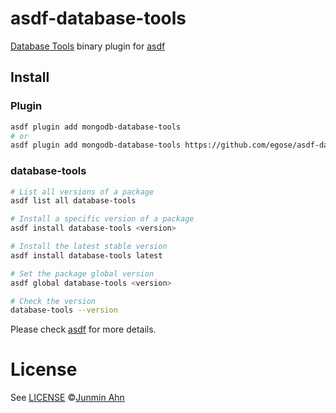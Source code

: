 # asdf-database-tools

[Database Tools](https://github.com/egose/database-tools) binary plugin for [asdf](https://github.com/asdf-vm/asdf)

## Install

### Plugin

```sh
asdf plugin add mongodb-database-tools
# or
asdf plugin add mongodb-database-tools https://github.com/egose/asdf-database-tools.git
```

### database-tools

```sh
# List all versions of a package
asdf list all database-tools

# Install a specific version of a package
asdf install database-tools <version>

# Install the latest stable version
asdf install database-tools latest

# Set the package global version
asdf global database-tools <version>

# Check the version
database-tools --version
```

Please check [asdf](https://github.com/asdf-vm/asdf) for more details.

# License

See [LICENSE](LICENSE) ©[Junmin Ahn](https://github.com/junminahn/)
